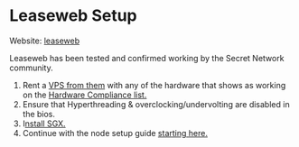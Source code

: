 # Leaseweb Setup

Website: [leaseweb](https://www.leaseweb.com/dedicated-servers/build-your-own)

Leaseweb has been tested and confirmed working by the Secret Network community.

1. Rent a [VPS from them](https://www.leaseweb.com/dedicated-servers/build-your-own) with any of the hardware that shows as working on the [Hardware Compliance list.](../hardware-compliance.md)
2. Ensure that Hyperthreading & overclocking/undervolting are disabled in the bios.
3. I[nstall SGX.](../../node-setup/install-sgx.md)
4. Continue with the node setup guide [starting here.](../../node-setup/)
